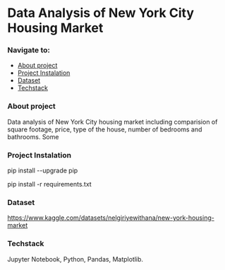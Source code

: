 # Data Analysis of New York City Housing Market

### Navigate to:
  * [About project](#about)
  * [Project Instalation](#project)
  * [Dataset](#data)
  * [Techstack](#tech)


<a name="about"></a>
### About project
Data analysis of New York City housing market including comparision of square footage, price, type of the house, number of bedrooms and bathrooms. Some 

<a name="project"></a>
### Project Instalation
pip install --upgrade pip

pip install -r requirements.txt

<a name="data"></a>
### Dataset
https://www.kaggle.com/datasets/nelgiriyewithana/new-york-housing-market

<a name="tech"></a>
### Techstack
Jupyter Notebook, Python, Pandas, Matplotlib.
